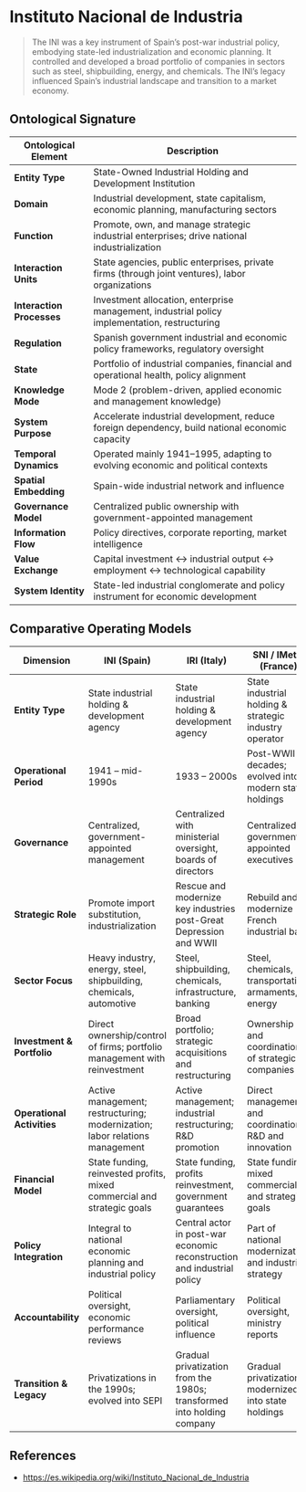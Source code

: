 # Instituto Nacional de Industria

> The INI was a key instrument of Spain’s post-war industrial policy, embodying state-led industrialization and economic planning. It controlled and developed a broad portfolio of companies in sectors such as steel, shipbuilding, energy, and chemicals. The INI’s legacy influenced Spain’s industrial landscape and transition to a market economy.

## Ontological Signature

| **Ontological Element**   | **Description**                                                                                 |
| ------------------------- | ----------------------------------------------------------------------------------------------- |
| **Entity Type**           | State-Owned Industrial Holding and Development Institution                                      |
| **Domain**                | Industrial development, state capitalism, economic planning, manufacturing sectors              |
| **Function**              | Promote, own, and manage strategic industrial enterprises; drive national industrialization     |
| **Interaction Units**     | State agencies, public enterprises, private firms (through joint ventures), labor organizations |
| **Interaction Processes** | Investment allocation, enterprise management, industrial policy implementation, restructuring   |
| **Regulation**            | Spanish government industrial and economic policy frameworks, regulatory oversight              |
| **State**                 | Portfolio of industrial companies, financial and operational health, policy alignment           |
| **Knowledge Mode**        | Mode 2 (problem-driven, applied economic and management knowledge)                              |
| **System Purpose**        | Accelerate industrial development, reduce foreign dependency, build national economic capacity  |
| **Temporal Dynamics**     | Operated mainly 1941–1995, adapting to evolving economic and political contexts                 |
| **Spatial Embedding**     | Spain-wide industrial network and influence                                                     |
| **Governance Model**      | Centralized public ownership with government-appointed management                               |
| **Information Flow**      | Policy directives, corporate reporting, market intelligence                                     |
| **Value Exchange**        | Capital investment ↔ industrial output ↔ employment ↔ technological capability                  |
| **System Identity**       | State-led industrial conglomerate and policy instrument for economic development                |

## Comparative Operating Models

| **Dimension**              | **INI (Spain)**                                                             | **IRI (Italy)**                                                         | **SNI / IMetal (France)**                               |
| -------------------------- | --------------------------------------------------------------------------- | ----------------------------------------------------------------------- | ------------------------------------------------------- |
| **Entity Type**            | State industrial holding & development agency                               | State industrial holding & development agency                           | State industrial holding & strategic industry operator  |
| **Operational Period**     | 1941 – mid-1990s                                                            | 1933 – 2000s                                                            | Post-WWII decades; evolved into modern state holdings   |
| **Governance**             | Centralized, government-appointed management                                | Centralized with ministerial oversight, boards of directors             | Centralized, government-appointed executives            |
| **Strategic Role**         | Promote import substitution, industrialization                              | Rescue and modernize key industries post-Great Depression and WWII      | Rebuild and modernize French industrial base            |
| **Sector Focus**           | Heavy industry, energy, steel, shipbuilding, chemicals, automotive          | Steel, shipbuilding, chemicals, infrastructure, banking                 | Steel, chemicals, transportation, armaments, energy     |
| **Investment & Portfolio** | Direct ownership/control of firms; portfolio management with reinvestment   | Broad portfolio; strategic acquisitions and restructuring               | Ownership and coordination of strategic companies       |
| **Operational Activities** | Active management; restructuring; modernization; labor relations management | Active management; industrial restructuring; R\&D promotion             | Direct management and coordination; R\&D and innovation |
| **Financial Model**        | State funding, reinvested profits, mixed commercial and strategic goals     | State funding, profits reinvestment, government guarantees              | State funding, mixed commercial and strategic goals     |
| **Policy Integration**     | Integral to national economic planning and industrial policy                | Central actor in post-war economic reconstruction and industrial policy | Part of national modernization and industrial strategy  |
| **Accountability**         | Political oversight, economic performance reviews                           | Parliamentary oversight, political influence                            | Political oversight, ministry reports                   |
| **Transition & Legacy**    | Privatizations in the 1990s; evolved into SEPI                              | Gradual privatization from the 1980s; transformed into holding company  | Gradual privatization; modernized into state holdings   |

## References

- https://es.wikipedia.org/wiki/Instituto_Nacional_de_Industria